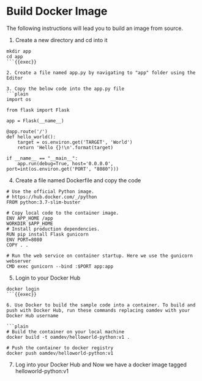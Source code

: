 
# Build Docker Image

The following instructions will lead you to build an image from source.

1. Create a new directory and cd into it
```plain
mkdir app
cd app
```{{exec}}

2. Create a file named app.py by navigating to "app" folder using the Editor

3. Copy the below code into the app.py file
```plain
import os

from flask import Flask

app = Flask(__name__)

@app.route('/')
def hello_world():
    target = os.environ.get('TARGET', 'World')
    return 'Hello {}!\n'.format(target)

if __name__ == "__main__":
    app.run(debug=True, host='0.0.0.0', port=int(os.environ.get('PORT', "8080")))
```

4. Create a file named Dockerfile and copy the code
```plain
# Use the official Python image.
# https://hub.docker.com/_/python
FROM python:3.7-slim-buster

# Copy local code to the container image.
ENV APP_HOME /app
WORKDIR $APP_HOME
# Install production dependencies.
RUN pip install Flask gunicorn
ENV PORT=8080
COPY . .

# Run the web service on container startup. Here we use the gunicorn webserver
CMD exec gunicorn --bind :$PORT app:app
```

5. Login to your Docker Hub
```plain
docker login
```{{exec}}

6. Use Docker to build the sample code into a container. To build and push with Docker Hub, run these commands replacing oamdev with your Docker Hub username

```plain
# Build the container on your local machine
docker build -t oamdev/helloworld-python:v1 .

# Push the container to docker registry
docker push oamdev/helloworld-python:v1
```

7. Log into your Docker Hub and Now we have a docker image tagged helloworld-python:v1
